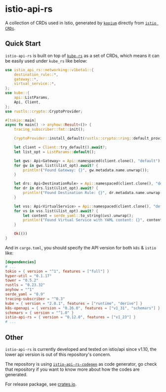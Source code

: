 # istio-api-rs
A collection of CRDs used in Istio, generated by [`kopium`](https://github.com/kube-rs/kopium) directly from [`istio CRDs`](https://github.com/istio/istio/blob/master/manifests/charts/base/crds/crd-all.gen.yaml).

## Quick Start

`istio-api-rs` is built on top of [`kube-rs`](https://github.com/kube-rs/kube-rs) as a set of CRDs, which means it can be easily used under `kube_rs` like below:

```rust
use istio_api_rs::networking::v1beta1::{
    destination_rule::*,
    gateway::*,
    virtual_service::*,
};
use kube::{
    api::ListParams,
    Api, Client,
};
use rustls::crypto::CryptoProvider;

#[tokio::main]
async fn main() -> anyhow::Result<()> {
    tracing_subscriber::fmt::init();

    CryptoProvider::install_default(rustls::crypto::ring::default_provider()).expect("failed to install default crypto provider");

    let client = Client::try_default().await?;
    let list_opt = ListParams::default();

    let gws: Api<Gateway> = Api::namespaced(client.clone(), "default");
    for gw in gws.list(&list_opt).await? {
        println!("Found Gateway: {}", gw.metadata.name.unwrap());
    }

    let drs: Api<DestinationRule> = Api::namespaced(client.clone(), "default");
    for dr in drs.list(&list_opt).await? {
        println!("Found Destination Rule: {}", dr.metadata.name.unwrap());
    }

    let vss: Api<VirtualService> = Api::namespaced(client.clone(), "default");
    for vs in vss.list(&list_opt).await? {
        let content = serde_yaml::to_string(&vs).unwrap();
        println!("Found Virtual Service with YAML content: {}", content);
    }

    Ok(())
}
```

And in `cargo.toml`, you should specify the API version for both `k8s` & `istio` like:

```toml
[dependencies]
# ...
tokio = { version = "^1", features = ["full"] }
hyper-util = "0.1.17"
tower = "0.5.2"
rustls = "0.23.32"
anyhow = "^1"
serde_yaml = "0.9"
tracing-subscriber = "^0.3"
kube = { version = "2.0.1", features = ["runtime", "derive"] }
k8s-openapi = { version = "0.26.0", features = ["v1_31", "schemars"] }
schemars = { version = "^1.0" }
istio-api-rs = { version = "0.12.0", features = ["v1_23"] }
# ...
```

## Other

`istio-api-rs` is currently developed and tested on istio/api since v1.10, the lower api version is out of this repository's concern.

The repository is using [`istio-api-rs-codegen`](https://github.com/BlankZhu/istio-api-rs-codegen) as code generator, go check that repository if you want to know more about how the codes are generated.

For release package, see [crates.io](https://crates.io/crates/istio-api-rs).
